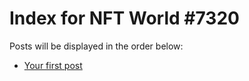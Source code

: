 # Index for NFT World #7320
Posts will be displayed in the order below:

- [Your first post](./001-first.md)

